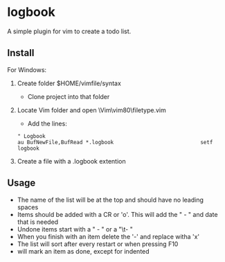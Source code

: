 # logbook
A simple plugin for vim to create a todo list.

## Install
For Windows:
1. Create folder $HOME/vimfile/syntax
   - Clone project into that folder
1. Locate Vim folder and open \Vim\vim80\filetype.vim

   - Add the lines:
   ```
   " Logbook
   au BufNewFile,BufRead *.logbook                            setf logbook
   ```
1. Create a file with a .logbook extention

## Usage
- The name of the list will be at the top and should have no leading spaces
- Items should be added with a CR or 'o'.  This will add the " - " and date that is needed
- Undone items start with a " - " or a "\t- "
- When you finish with an item delete the '-' and replace witha 'x'
- The list will sort after every restart or when pressing F10
- <F1> will mark an item as done, except for indented